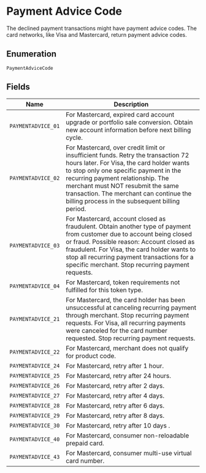 
# Payment Advice Code

The declined payment transactions might have payment advice codes. The card networks, like Visa and Mastercard, return payment advice codes.

## Enumeration

`PaymentAdviceCode`

## Fields

| Name | Description |
|  --- | --- |
| `PAYMENTADVICE_01` | For Mastercard, expired card account upgrade or portfolio sale conversion. Obtain new account information before next billing cycle. |
| `PAYMENTADVICE_02` | For Mastercard, over credit limit or insufficient funds. Retry the transaction 72 hours later. For Visa, the card holder wants to stop only one specific payment in the recurring payment relationship. The merchant must NOT resubmit the same transaction. The merchant can continue the billing process in the subsequent billing period. |
| `PAYMENTADVICE_03` | For Mastercard, account closed as fraudulent. Obtain another type of payment from customer due to account being closed or fraud. Possible reason: Account closed as fraudulent. For Visa, the card holder wants to stop all recurring payment transactions for a specific merchant. Stop recurring payment requests. |
| `PAYMENTADVICE_04` | For Mastercard, token requirements not fulfilled for this token type. |
| `PAYMENTADVICE_21` | For Mastercard, the card holder has been unsuccessful at canceling recurring payment through merchant. Stop recurring payment requests. For Visa, all recurring payments were canceled for the card number requested. Stop recurring payment requests. |
| `PAYMENTADVICE_22` | For Mastercard, merchant does not qualify for product code. |
| `PAYMENTADVICE_24` | For Mastercard, retry after 1 hour. |
| `PAYMENTADVICE_25` | For Mastercard, retry after 24 hours. |
| `PAYMENTADVICE_26` | For Mastercard, retry after 2 days. |
| `PAYMENTADVICE_27` | For Mastercard, retry after 4 days. |
| `PAYMENTADVICE_28` | For Mastercard, retry after 6 days. |
| `PAYMENTADVICE_29` | For Mastercard, retry after 8 days. |
| `PAYMENTADVICE_30` | For Mastercard, retry after 10 days . |
| `PAYMENTADVICE_40` | For Mastercard, consumer non-reloadable prepaid card. |
| `PAYMENTADVICE_43` | For Mastercard, consumer multi-use virtual card number. |

